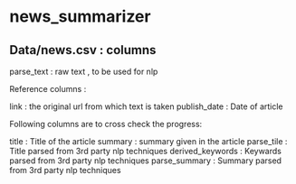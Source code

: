 # news_summarizer

## Data/news.csv : columns

parse_text	 :  raw text , to be used for nlp

Reference columns :

link	: the original url from which text is taken
publish_date : Date of article

Following columns are to cross check the progress:

title	:  Title of the article
summary	: summary given in the article
parse_tile	: Title parsed from 3rd party nlp techniques
derived_keywords	: Keywards parsed from 3rd party nlp techniques
parse_summary	: Summary parsed from 3rd party nlp techniques
